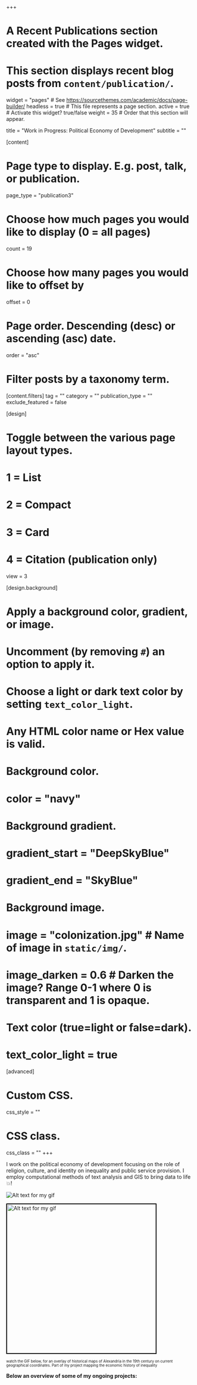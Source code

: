 +++
# A Recent Publications section created with the Pages widget.
# This section displays recent blog posts from `content/publication/`.

widget = "pages"  # See https://sourcethemes.com/academic/docs/page-builder/
headless = true  # This file represents a page section.
active = true  # Activate this widget? true/false
weight = 35  # Order that this section will appear.

title = "Work in Progress: Political Economy of Development"
subtitle = ""

[content]
  # Page type to display. E.g. post, talk, or publication.
  page_type = "publication3"
  
  # Choose how much pages you would like to display (0 = all pages)
  count = 19
  
  # Choose how many pages you would like to offset by
  offset = 0

  # Page order. Descending (desc) or ascending (asc) date.
  order = "asc"

  # Filter posts by a taxonomy term.
  [content.filters]
    tag = ""
    category = ""
    publication_type = ""
    exclude_featured = false
  
[design]
  # Toggle between the various page layout types.
  #   1 = List
  #   2 = Compact
  #   3 = Card
  #   4 = Citation (publication only)
  view = 3
  
[design.background]
  # Apply a background color, gradient, or image.
  #   Uncomment (by removing `#`) an option to apply it.
  #   Choose a light or dark text color by setting `text_color_light`.
  #   Any HTML color name or Hex value is valid.
    
  # Background color.
  # color = "navy"
  
  # Background gradient.
  # gradient_start = "DeepSkyBlue"
  # gradient_end = "SkyBlue"
  
  # Background image.
  # image = "colonization.jpg"  # Name of image in `static/img/`.
  # image_darken = 0.6  # Darken the image? Range 0-1 where 0 is transparent and 1 is opaque.

  # Text color (true=light or false=dark).
  # text_color_light = true  
  
[advanced]
 # Custom CSS. 
 css_style = ""
 
 # CSS class.
 css_class = ""
+++

I work on the political economy of development focusing on the role of religion, culture, and identity on inequality and public service provision. I employ computational methods of text analysis and GIS to bring data to life :boom:!



 ![Alt text for my gif](/img/Jul-15-2022%2016-33-41.gif)
 
 <img src="/img/Jul-15-2022%2016-33-41.gif" width="400" height="400" alt="Alt text for my gif" style="border:2px solid #000000;">


<sub><sup>watch the GIF below, for an overlay of historical maps of Alexandria in the 19th century on current geographical coordinates. Part of my project mapping the economic history of inequality  </sup></sub>

**Below an overview of some of my ongoing projects:**

